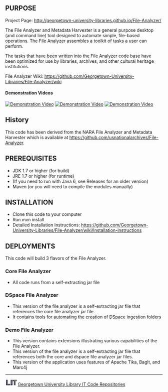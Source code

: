 ## PURPOSE
Project Page: http://georgetown-university-libraries.github.io/File-Analyzer/

The File Analyzer and Metadata Harvester is a general purpose desktop (and command line) 
tool designed to automate simple, file-based operations.  The File Analyzer assembles a toolkit of tasks a user can perform.

The tasks that have been written into the File Analyzer code base have been optimized for use by libraries, archives, 
and other cultural heritage institutions.

File Analyzer Wiki: https://github.com/Georgetown-University-Libraries/File-Analyzer/wiki

#### Demonstration Videos
[![Demonstration Video](https://i.ytimg.com/vi/kVi_k-HdH_4/1.jpg)](http://www.youtube.com/watch?v=kVi_k-HdH_4)
[![Demonstration Video](https://i.ytimg.com/vi/1I8n60ZrwHo/1.jpg)](http://www.youtube.com/watch?v=1I8n60ZrwHo)
[![Demonstration Video](https://i.ytimg.com/vi/5zYA04P0HPk/default.jpg)](http://www.youtube.com/watch?v=5zYA04P0HPk)

## History

This code has been derived from the NARA File Analyzer and Metadata Harvester which is available at 
https://github.com/usnationalarchives/File-Analyzer.

## PREREQUISITES
- JDK 1.7 or higher (for build)
- JRE 1.7 or higher (for runtime)
- (If you need to run with Java 6, see Releases for an older version)
- Maven (or you will need to compile the modules manually)

## INSTALLATION
- Clone this code to your computer
- Run mvn install
- Detailed Installation Instructions: https://github.com/Georgetown-University-Libraries/File-Analyzer/wiki/Installation-instructions

## DEPLOYMENTS
This code will build 3 flavors of the File Analyzer.

### Core File Analyzer 
* All code runs from a self-extracting jar file

### DSpace File Analyzer
* This version of the file analyzer is a self-extracting jar file that references the core file analyzer jar file. 
* It contains tools for automating the creation of DSpace ingestion folders

### Demo File Analyzer
* This version contains extensions illustrating various capabilities of the File Analyzer.  
* This version of the file analyzer is a self-extracting jar file that references both the core and dspace file analyzer jar files.
* This version of the application uses features of Apache Tika, BagIt, and Marc4j
 
***
[![Georgetown University Library IT Code Repositories](https://raw.githubusercontent.com/Georgetown-University-Libraries/georgetown-university-libraries.github.io/master/LIT-logo-small.png)Georgetown University Library IT Code Repositories](http://georgetown-university-libraries.github.io/)
